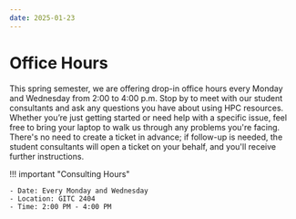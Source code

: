 ```yaml
---
date: 2025-01-23
---
```


# Office Hours

This spring semester, we are offering drop-in office hours every Monday and Wednesday from 2:00 to 4:00 p.m. Stop by to meet with our student consultants and ask any questions you have about using HPC resources. Whether you’re just getting started or need help with a specific issue, feel free to bring your laptop to walk us through any problems you're facing. There's no need to create a ticket in advance; if follow-up is needed, the student consultants will open a ticket on your behalf, and you'll receive further instructions. 

!!! important "Consulting Hours"

    - Date: Every Monday and Wednesday
    - Location: GITC 2404
    - Time: 2:00 PM - 4:00 PM
